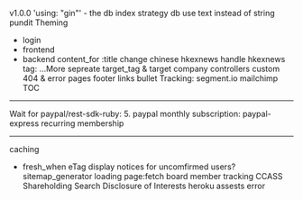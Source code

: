 v1.0.0
'using: "gin"' - the db index strategy
db use text instead of string
pundit
Theming
 - login
 - frontend
 - backend
content_for :title
change chinese hkexnews
handle hkexnews tag: ...More
sepreate target_tag & target company controllers
custom 404 & error pages
footer links
bullet
Tracking: segment.io
mailchimp
TOC

---------------------------------------------

Wait for paypal/rest-sdk-ruby:
5. paypal monthly subscription: paypal-express recurring membership

---------------------------------------------


caching
  - fresh_when eTag
display notices for uncomfirmed users?
sitemap_generator
loading page:fetch
board member tracking
CCASS Shareholding Search
Disclosure of Interests
heroku assests error
